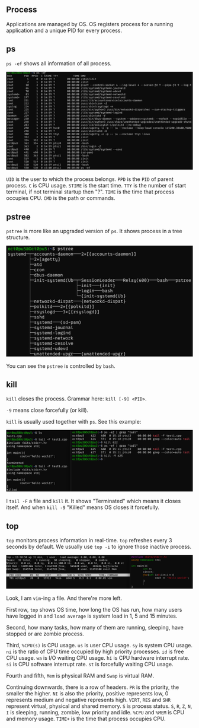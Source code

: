 ## Process
Applications are managed by OS. OS registers process for a running application and a unique PID for every process.

## ps
`ps -ef` shows all information of all process.

![](/assets/Linux/1.10%20Linux%20process%20commands/1.png)

`UID` is the user to which the process belongs. `PPD` is the `PID` of parent process. `C` is CPU usage. `STIME` is the start time. `TTY` is the number of start terminal, if not terminal startup then "?". `TIME` is the time that process occupies CPU. `CMD` is the path or commands.

## pstree
`pstree` is more like an upgraded version of `ps`. It shows process in a tree structure.

![](/assets/Linux/1.10%20Linux%20process%20commands/2.png)

You can see the `pstree` is controlled by `bash`.

## kill
`kill` closes the process. Grammar here: `kill [-9] <PID>`.

`-9` means close forcefully (or kill). 

`kill` is usually used together with `ps`. See this example:

![](/assets/Linux/1.10%20Linux%20process%20commands/3.png)

I `tail -F` a file and `kill` it. It shows "Terminated" which means it closes itself. And when `kill -9` "Killed" means OS closes it forcefully.

## top
`top` monitors process information in real-time. `top` refreshes every 3 seconds by default. We usually use `top -i` to ignore those inactive process.

![](/assets/Linux/1.10%20Linux%20process%20commands/4.png)

Look, I am `vim`-ing a file. And there're more left. 

First row, `top` shows OS time, how long the OS has run, how many users have logged in and `load average` is system load in 1, 5 and 15 minutes.

Second, how many tasks, how many of them are running, sleeping, have stopped or are zombie process.

Third, `%CPU(s)` is CPU usage. `us` is user CPU usage. `sy` is system CPU usage. `ni` is the ratio of CPU time occupied by high priority processes. `id` is free CPU usage. `wa` is I/O waiting CPU usage. `hi` is CPU hardware interrupt rate. `si` is CPU software interrupt rate. `st` is forcefully waiting CPU usage.

Fourth and fifth, `Mem` is physical RAM and `Swap` is virtual RAM.

Continuing downwards, there is a row of headers. `PR` is the priority, the smaller the higher. `NI` is also the priority, positive represents low, 0 represents medium and negative represents high. `VIRT`, `RES` and `SHR` represent virtual, physical and shared memory. `S` is process status. `S`, `R`, `Z`, `N`, `I` is sleeping, running, zombie, low priority and idle. `%CPU` and `%MEM` is CPU and memory usage. `TIME+` is the time that process occupies CPU.
